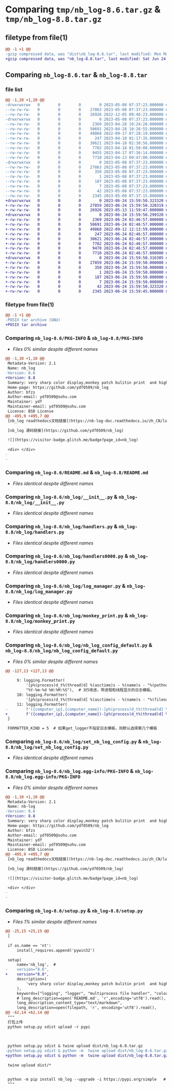 # Comparing `tmp/nb_log-8.6.tar.gz` & `tmp/nb_log-8.8.tar.gz`

## filetype from file(1)

```diff
@@ -1 +1 @@
-gzip compressed data, was "dist\nb_log-8.6.tar", last modified: Mon May  8 07:37:23 2023, max compression
+gzip compressed data, was "nb_log-8.8.tar", last modified: Sat Jun 24 15:59:50 2023, max compression
```

## Comparing `nb_log-8.6.tar` & `nb_log-8.8.tar`

### file list

```diff
@@ -1,20 +1,20 @@
-drwxrwxrwx   0        0        0        0 2023-05-08 07:37:23.000000 nb_log-8.6/
--rw-rw-rw-   0        0        0    27863 2023-05-08 07:37:23.000000 nb_log-8.6/PKG-INFO
--rw-rw-rw-   0        0        0    26926 2022-12-05 09:46:23.000000 nb_log-8.6/README.md
-drwxrwxrwx   0        0        0        0 2023-05-08 07:37:23.000000 nb_log-8.6/nb_log/
--rw-rw-rw-   0        0        0     2369 2023-04-28 10:24:28.000000 nb_log-8.6/nb_log/__init__.py
--rw-rw-rw-   0        0        0    50691 2023-04-28 10:26:55.000000 nb_log-8.6/nb_log/handlers.py
--rw-rw-rw-   0        0        0    49868 2022-09-17 07:28:19.000000 nb_log-8.6/nb_log/handlers0000.py
--rw-rw-rw-   0        0        0      247 2023-04-18 01:17:35.000000 nb_log-8.6/nb_log/helper.py
--rw-rw-rw-   0        0        0    30621 2023-04-18 02:30:56.000000 nb_log-8.6/nb_log/log_manager.py
--rw-rw-rw-   0        0        0     7782 2023-04-18 01:50:08.000000 nb_log-8.6/nb_log/monkey_print.py
--rw-rw-rw-   0        0        0     9455 2023-04-17 07:36:14.000000 nb_log-8.6/nb_log/nb_log_config_default.py
--rw-rw-rw-   0        0        0     7710 2023-04-13 09:47:00.000000 nb_log-8.6/nb_log/set_nb_log_config.py
-drwxrwxrwx   0        0        0        0 2023-05-08 07:37:23.000000 nb_log-8.6/nb_log.egg-info/
--rw-rw-rw-   0        0        0    27863 2023-05-08 07:37:23.000000 nb_log-8.6/nb_log.egg-info/PKG-INFO
--rw-rw-rw-   0        0        0      350 2023-05-08 07:37:23.000000 nb_log-8.6/nb_log.egg-info/SOURCES.txt
--rw-rw-rw-   0        0        0        1 2023-05-08 07:37:23.000000 nb_log-8.6/nb_log.egg-info/dependency_links.txt
--rw-rw-rw-   0        0        0      187 2023-05-08 07:37:23.000000 nb_log-8.6/nb_log.egg-info/requires.txt
--rw-rw-rw-   0        0        0        7 2023-05-08 07:37:23.000000 nb_log-8.6/nb_log.egg-info/top_level.txt
--rw-rw-rw-   0        0        0       42 2023-05-08 07:37:23.000000 nb_log-8.6/setup.cfg
--rw-rw-rw-   0        0        0     2345 2023-05-08 07:37:15.000000 nb_log-8.6/setup.py
+drwxrwxrwx   0        0        0        0 2023-06-24 15:59:50.323320 nb_log-8.8/
+-rw-rw-rw-   0        0        0    27859 2023-06-24 15:59:50.320319 nb_log-8.8/PKG-INFO
+-rw-rw-rw-   0        0        0    26926 2023-05-13 11:59:47.000000 nb_log-8.8/README.md
+drwxrwxrwx   0        0        0        0 2023-06-24 15:59:50.299320 nb_log-8.8/nb_log/
+-rw-rw-rw-   0        0        0     2369 2023-06-24 02:46:57.000000 nb_log-8.8/nb_log/__init__.py
+-rw-rw-rw-   0        0        0    50691 2023-06-24 02:46:57.000000 nb_log-8.8/nb_log/handlers.py
+-rw-rw-rw-   0        0        0    49868 2022-09-12 12:13:59.000000 nb_log-8.8/nb_log/handlers0000.py
+-rw-rw-rw-   0        0        0      247 2023-06-24 02:46:57.000000 nb_log-8.8/nb_log/helper.py
+-rw-rw-rw-   0        0        0    30621 2023-06-24 02:46:57.000000 nb_log-8.8/nb_log/log_manager.py
+-rw-rw-rw-   0        0        0     7782 2023-06-24 02:46:57.000000 nb_log-8.8/nb_log/monkey_print.py
+-rw-rw-rw-   0        0        0     9470 2023-06-24 02:46:57.000000 nb_log-8.8/nb_log/nb_log_config_default.py
+-rw-rw-rw-   0        0        0     7710 2023-06-24 02:46:57.000000 nb_log-8.8/nb_log/set_nb_log_config.py
+drwxrwxrwx   0        0        0        0 2023-06-24 15:59:50.316305 nb_log-8.8/nb_log.egg-info/
+-rw-rw-rw-   0        0        0    27859 2023-06-24 15:59:50.000000 nb_log-8.8/nb_log.egg-info/PKG-INFO
+-rw-rw-rw-   0        0        0      350 2023-06-24 15:59:50.000000 nb_log-8.8/nb_log.egg-info/SOURCES.txt
+-rw-rw-rw-   0        0        0        1 2023-06-24 15:59:50.000000 nb_log-8.8/nb_log.egg-info/dependency_links.txt
+-rw-rw-rw-   0        0        0      187 2023-06-24 15:59:50.000000 nb_log-8.8/nb_log.egg-info/requires.txt
+-rw-rw-rw-   0        0        0        7 2023-06-24 15:59:50.000000 nb_log-8.8/nb_log.egg-info/top_level.txt
+-rw-rw-rw-   0        0        0       42 2023-06-24 15:59:50.323320 nb_log-8.8/setup.cfg
+-rw-rw-rw-   0        0        0     2345 2023-06-24 15:59:45.000000 nb_log-8.8/setup.py
```

### filetype from file(1)

```diff
@@ -1 +1 @@
-POSIX tar archive (GNU)
+POSIX tar archive
```

### Comparing `nb_log-8.6/PKG-INFO` & `nb_log-8.8/PKG-INFO`

 * *Files 0% similar despite different names*

```diff
@@ -1,10 +1,10 @@
 Metadata-Version: 2.1
 Name: nb_log
-Version: 8.6
+Version: 8.8
 Summary: very sharp color display,monkey patch bulitin print  and high-performance multiprocess safe roating file handler,other handlers includeing dintalk ,email,kafka,elastic and so on 
 Home-page: https://github.com/ydf0509/nb_log
 Author: bfzs
 Author-email: ydf0509@sohu.com
 Maintainer: ydf
 Maintainer-email: ydf0509@sohu.com
 License: BSD License
@@ -495,9 +495,7 @@
 [nb_log readthedocs文档链接](https://nb-log-doc.readthedocs.io/zh_CN/latest)
 
 [nb_log 源码链接](https://github.com/ydf0509/nb_log)
 
 ![](https://visitor-badge.glitch.me/badge?page_id=nb_log)
 
 <div> </div>
-
-
```

### Comparing `nb_log-8.6/README.md` & `nb_log-8.8/README.md`

 * *Files identical despite different names*

### Comparing `nb_log-8.6/nb_log/__init__.py` & `nb_log-8.8/nb_log/__init__.py`

 * *Files identical despite different names*

### Comparing `nb_log-8.6/nb_log/handlers.py` & `nb_log-8.8/nb_log/handlers.py`

 * *Files identical despite different names*

### Comparing `nb_log-8.6/nb_log/handlers0000.py` & `nb_log-8.8/nb_log/handlers0000.py`

 * *Files identical despite different names*

### Comparing `nb_log-8.6/nb_log/log_manager.py` & `nb_log-8.8/nb_log/log_manager.py`

 * *Files identical despite different names*

### Comparing `nb_log-8.6/nb_log/monkey_print.py` & `nb_log-8.8/nb_log/monkey_print.py`

 * *Files identical despite different names*

### Comparing `nb_log-8.6/nb_log/nb_log_config_default.py` & `nb_log-8.8/nb_log/nb_log_config_default.py`

 * *Files 0% similar despite different names*

```diff
@@ -127,13 +127,13 @@
 
     9: logging.Formatter(
         '[p%(process)d_t%(thread)d] %(asctime)s - %(name)s - "%(pathname)s:%(lineno)d" - %(funcName)s - %(levelname)s - %(message)s',
         "%Y-%m-%d %H:%M:%S"),  # 对5改进，带进程和线程显示的日志模板。
     10: logging.Formatter(
         '[p%(process)d_t%(thread)d] %(asctime)s - %(name)s - "%(filename)s:%(lineno)d" - %(levelname)s - %(message)s', "%Y-%m-%d %H:%M:%S"),  # 对7改进，带进程和线程显示的日志模板。
     11: logging.Formatter(
-        f'({computer_ip},{computer_name})-[p%(process)d_t%(thread)d] %(asctime)s - %(name)s - "%(filename)s:%(lineno)d" - %(levelname)s - %(message)s', "%Y-%m-%d %H:%M:%S"),  # 对7改进，带进程和线程显示的日志模板以及ip和主机名。
+        f'({computer_ip},{computer_name})-[p%(process)d_t%(thread)d] %(asctime)s - %(name)s - "%(filename)s:%(lineno)d" - %(funcName)s - %(levelname)s - %(message)s', "%Y-%m-%d %H:%M:%S"),  # 对7改进，带进程和线程显示的日志模板以及ip和主机名。
 }
 
 FORMATTER_KIND = 5  # 如果get_logger不指定日志模板，则默认选择第几个模板
```

### Comparing `nb_log-8.6/nb_log/set_nb_log_config.py` & `nb_log-8.8/nb_log/set_nb_log_config.py`

 * *Files identical despite different names*

### Comparing `nb_log-8.6/nb_log.egg-info/PKG-INFO` & `nb_log-8.8/nb_log.egg-info/PKG-INFO`

 * *Files 0% similar despite different names*

```diff
@@ -1,10 +1,10 @@
 Metadata-Version: 2.1
 Name: nb-log
-Version: 8.6
+Version: 8.8
 Summary: very sharp color display,monkey patch bulitin print  and high-performance multiprocess safe roating file handler,other handlers includeing dintalk ,email,kafka,elastic and so on 
 Home-page: https://github.com/ydf0509/nb_log
 Author: bfzs
 Author-email: ydf0509@sohu.com
 Maintainer: ydf
 Maintainer-email: ydf0509@sohu.com
 License: BSD License
@@ -495,9 +495,7 @@
 [nb_log readthedocs文档链接](https://nb-log-doc.readthedocs.io/zh_CN/latest)
 
 [nb_log 源码链接](https://github.com/ydf0509/nb_log)
 
 ![](https://visitor-badge.glitch.me/badge?page_id=nb_log)
 
 <div> </div>
-
-
```

### Comparing `nb_log-8.6/setup.py` & `nb_log-8.8/setup.py`

 * *Files 1% similar despite different names*

```diff
@@ -25,15 +25,15 @@
 ]
 
 if os.name == 'nt':
     install_requires.append('pywin32')
 
 setup(
     name='nb_log',  #
-    version="8.6",
+    version="8.8",
     description=(
         'very sharp color display,monkey patch bulitin print  and high-performance multiprocess safe roating file handler,other handlers includeing dintalk ,email,kafka,elastic and so on '
     ),
     keywords=["logging", "logger", "multiprocess file handler", "color handler"],
     # long_description=open('README.md', 'r',encoding='utf8').read(),
     long_description_content_type="text/markdown",
     long_description=open(filepath, 'r', encoding='utf8').read(),
@@ -62,14 +62,14 @@
 """
 打包上传
 python setup.py sdist upload -r pypi
 
 
 
 python setup.py sdist & twine upload dist/nb_log-6.0.tar.gz
-python setup.py sdist & python -m  twine upload dist/nb_log-8.6.tar.gz
+python setup.py sdist & python -m  twine upload dist/nb_log-8.8.tar.gz
 
 twine upload dist/*
 
 
 python -m pip install nb_log --upgrade -i https://pypi.org/simple   # 及时的方式，不用等待 阿里云 豆瓣 同步
 """
```

